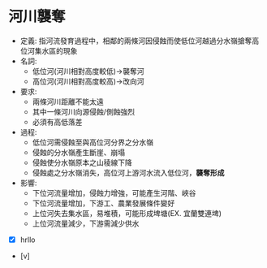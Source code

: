 # 河川襲奪

- 定義: 指河流發育過程中，相鄰的兩條河因侵蝕而使低位河越過分水嶺搶奪高位河集水區的現象
- 名詞: 
	- 低位河(河川相對高度較低)->襲奪河
	- 高位河(河川相對高度較高)->改向河
- 要求: 
	- 兩條河川距離不能太遠
	- 其中一條河川向源侵蝕/側蝕強烈
	- 必須有高低落差
- 過程: 
	- 低位河需侵蝕至與高位河分界之分水嶺
	- 侵蝕的分水嶺產生斷崖、崩塌
	- 侵蝕使分水嶺原本之山稜線下降
	- 侵蝕處之分水嶺消失，高位河上游河水流入低位河，**襲奪形成**
- 影響: 
	- 下位河流量增加，侵蝕力增強，可能產生河階、峽谷
	- 下位河流量增加，下游工、農業發展條件變好
	- 上位河失去集水區，易堆積，可能形成埤塘(EX. 宜蘭雙連埤)
	- 上位河流量減少，下游需減少供水
- [x] hrllo
- [v]